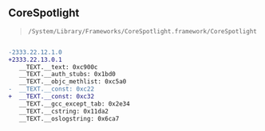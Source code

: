 ## CoreSpotlight

> `/System/Library/Frameworks/CoreSpotlight.framework/CoreSpotlight`

```diff

-2333.22.12.1.0
+2333.22.13.0.1
   __TEXT.__text: 0xc900c
   __TEXT.__auth_stubs: 0x1bd0
   __TEXT.__objc_methlist: 0xc5a0
-  __TEXT.__const: 0xc22
+  __TEXT.__const: 0xc32
   __TEXT.__gcc_except_tab: 0x2e34
   __TEXT.__cstring: 0x11da2
   __TEXT.__oslogstring: 0x6ca7

```
